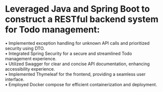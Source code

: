 # Leveraged Java and Spring Boot to construct a RESTful backend system for Todo management:  
• Implemented exception handling for unknown API calls and prioritized security using DTO.  
• Integrated Spring Security for a secure and streamlined Todo management experience.  
• Utilized Swagger for clear and concise API documentation, enhancing accessibility experience.  
• Implemented Thymeleaf for the frontend, providing a seamless user interface.  
• Employed Docker compose for efficient containerization and deployment.  
